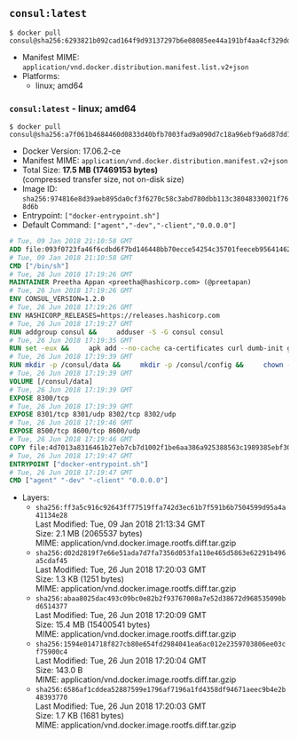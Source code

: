 ## `consul:latest`

```console
$ docker pull consul@sha256:6293821b092cad164f9d93137297b6e08085ee44a191bf4aa4cf329dda8fc5cd
```

-	Manifest MIME: `application/vnd.docker.distribution.manifest.list.v2+json`
-	Platforms:
	-	linux; amd64

### `consul:latest` - linux; amd64

```console
$ docker pull consul@sha256:a7f061b4684460d0833d40bfb7003fad9a090d7c18a96ebf9a6d87dd15ff0e05
```

-	Docker Version: 17.06.2-ce
-	Manifest MIME: `application/vnd.docker.distribution.manifest.v2+json`
-	Total Size: **17.5 MB (17469153 bytes)**  
	(compressed transfer size, not on-disk size)
-	Image ID: `sha256:974816e8d39aeb895da0cf3f6270c58c3abd780dbb113c38048330021f768d6b`
-	Entrypoint: `["docker-entrypoint.sh"]`
-	Default Command: `["agent","-dev","-client","0.0.0.0"]`

```dockerfile
# Tue, 09 Jan 2018 21:10:58 GMT
ADD file:093f0723fa46f6cdbd6f7bd146448bb70ecce54254c35701feeceb956414622f in / 
# Tue, 09 Jan 2018 21:10:58 GMT
CMD ["/bin/sh"]
# Tue, 26 Jun 2018 17:19:26 GMT
MAINTAINER Preetha Appan <preetha@hashicorp.com> (@preetapan)
# Tue, 26 Jun 2018 17:19:26 GMT
ENV CONSUL_VERSION=1.2.0
# Tue, 26 Jun 2018 17:19:26 GMT
ENV HASHICORP_RELEASES=https://releases.hashicorp.com
# Tue, 26 Jun 2018 17:19:27 GMT
RUN addgroup consul &&     adduser -S -G consul consul
# Tue, 26 Jun 2018 17:19:35 GMT
RUN set -eux &&     apk add --no-cache ca-certificates curl dumb-init gnupg libcap openssl su-exec &&     gpg --keyserver pgp.mit.edu --recv-keys 91A6E7F85D05C65630BEF18951852D87348FFC4C &&     mkdir -p /tmp/build &&     cd /tmp/build &&     apkArch="$(apk --print-arch)" &&     case "${apkArch}" in         aarch64) consulArch='arm64' ;;         armhf) consulArch='arm' ;;         x86) consulArch='386' ;;         x86_64) consulArch='amd64' ;;         *) echo >&2 "error: unsupported architecture: ${apkArch} (see ${HASHICORP_RELEASES}/consul/${CONSUL_VERSION}/)" && exit 1 ;;     esac &&     wget ${HASHICORP_RELEASES}/consul/${CONSUL_VERSION}/consul_${CONSUL_VERSION}_linux_${consulArch}.zip &&     wget ${HASHICORP_RELEASES}/consul/${CONSUL_VERSION}/consul_${CONSUL_VERSION}_SHA256SUMS &&     wget ${HASHICORP_RELEASES}/consul/${CONSUL_VERSION}/consul_${CONSUL_VERSION}_SHA256SUMS.sig &&     gpg --batch --verify consul_${CONSUL_VERSION}_SHA256SUMS.sig consul_${CONSUL_VERSION}_SHA256SUMS &&     grep consul_${CONSUL_VERSION}_linux_${consulArch}.zip consul_${CONSUL_VERSION}_SHA256SUMS | sha256sum -c &&     unzip -d /bin consul_${CONSUL_VERSION}_linux_${consulArch}.zip &&     cd /tmp &&     rm -rf /tmp/build &&     apk del gnupg openssl &&     rm -rf /root/.gnupg &&     consul version
# Tue, 26 Jun 2018 17:19:39 GMT
RUN mkdir -p /consul/data &&     mkdir -p /consul/config &&     chown -R consul:consul /consul
# Tue, 26 Jun 2018 17:19:39 GMT
VOLUME [/consul/data]
# Tue, 26 Jun 2018 17:19:39 GMT
EXPOSE 8300/tcp
# Tue, 26 Jun 2018 17:19:39 GMT
EXPOSE 8301/tcp 8301/udp 8302/tcp 8302/udp
# Tue, 26 Jun 2018 17:19:46 GMT
EXPOSE 8500/tcp 8600/tcp 8600/udp
# Tue, 26 Jun 2018 17:19:46 GMT
COPY file:4d7013a8316461b27eb7cb7d1002f1be6aa386a925388563c1989385ebf30c2c in /usr/local/bin/docker-entrypoint.sh 
# Tue, 26 Jun 2018 17:19:47 GMT
ENTRYPOINT ["docker-entrypoint.sh"]
# Tue, 26 Jun 2018 17:19:47 GMT
CMD ["agent" "-dev" "-client" "0.0.0.0"]
```

-	Layers:
	-	`sha256:ff3a5c916c92643ff77519ffa742d3ec61b7f591b6b7504599d95a4a41134e28`  
		Last Modified: Tue, 09 Jan 2018 21:13:34 GMT  
		Size: 2.1 MB (2065537 bytes)  
		MIME: application/vnd.docker.image.rootfs.diff.tar.gzip
	-	`sha256:d02d2819f7e66e51ada7d7fa7356d053fa110e465d5863e62291b496a5cdaf45`  
		Last Modified: Tue, 26 Jun 2018 17:20:03 GMT  
		Size: 1.3 KB (1251 bytes)  
		MIME: application/vnd.docker.image.rootfs.diff.tar.gzip
	-	`sha256:abaa8025dac493c09bc0e82b2f93767008a7e52d38672d968535090bd6514377`  
		Last Modified: Tue, 26 Jun 2018 17:20:09 GMT  
		Size: 15.4 MB (15400541 bytes)  
		MIME: application/vnd.docker.image.rootfs.diff.tar.gzip
	-	`sha256:1594e014718f827cb80e654fd2984041ea6ac012e2359703806ee03cf75900c4`  
		Last Modified: Tue, 26 Jun 2018 17:20:04 GMT  
		Size: 143.0 B  
		MIME: application/vnd.docker.image.rootfs.diff.tar.gzip
	-	`sha256:6586af1cddea52887599e1796af7196a1fd4358df94671aeec9b4e2b48393770`  
		Last Modified: Tue, 26 Jun 2018 17:20:03 GMT  
		Size: 1.7 KB (1681 bytes)  
		MIME: application/vnd.docker.image.rootfs.diff.tar.gzip
